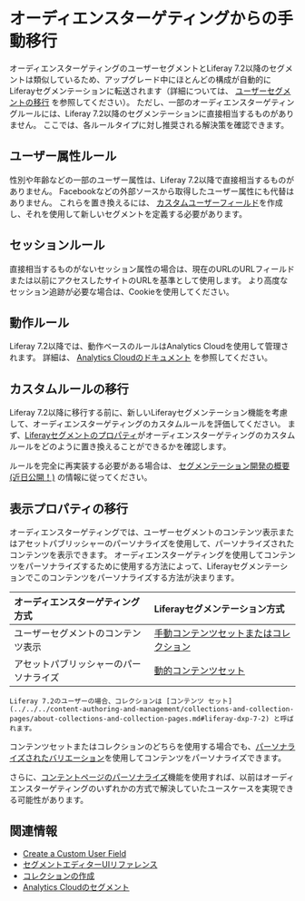 # オーディエンスターゲティングからの手動移行

オーディエンスターゲティングのユーザーセグメントとLiferay 7.2以降のセグメントは類似しているため、アップグレード中にほとんどの構成が自動的にLiferayセグメンテーションに転送されます（詳細については、 [ユーザーセグメントの移行](./migrating-user-segments.md) を参照してください）。 ただし、一部のオーディエンスターゲティングルールには、Liferay 7.2以降のセグメンテーションに直接相当するものがありません。 ここでは、各ルールタイプに対し推奨される解決策を確認できます。

<a name="user-attribute-rules" />

## ユーザー属性ルール

性別や年齢などの一部のユーザー属性は、Liferay 7.2以降で直接相当するものがありません。 Facebookなどの外部ソースから取得したユーザー属性にも代替はありません。 これらを置き換えるには、 [カスタムユーザーフィールド](../../../users-and-permissions/users/adding-custom-fields-to-users.md)を作成し、それを使用して新しいセグメントを定義する必要があります。

<a name="session-rules" />

## セッションルール

直接相当するものがないセッション属性の場合は、現在のURLのURLフィールドまたは以前にアクセスしたサイトのURLを基準として使用します。 より高度なセッション追跡が必要な場合は、Cookieを使用してください。

<a name="behavior-rules" />

## 動作ルール

Liferay 7.2以降では、動作ベースのルールはAnalytics Cloudを使用して管理されます。 詳細は、 [Analytics Cloudのドキュメント](https://learn.liferay.com/analytics-cloud/latest/ja/people/segments/segments.html) を参照してください。

<a name="migrating-custom-rules" />

## カスタムルールの移行

Liferay 7.2以降に移行する前に、新しいLiferayセグメンテーション機能を考慮して、オーディエンスターゲティングのカスタムルールを評価してください。 まず、[Liferayセグメントのプロパティ](../segmentation/segments-editor-ui-reference.md)がオーディエンスターゲティングのカスタムルールをどのように置き換えることができるかを確認します。

ルールを完全に再実装する必要がある場合は、 [セグメンテーション開発の概要 (近日公開！)](../developer-guide/introduction-to-segmentation-development.md) の情報に従ってください。

<a name="migrating-display-properties" />

## 表示プロパティの移行

オーディエンスターゲティングでは、ユーザーセグメントのコンテンツ表示またはアセットパブリッシャーのパーソナライズを使用して、パーソナライズされたコンテンツを表示できます。 オーディエンスターゲティングを使用してコンテンツをパーソナライズするために使用する方法によって、Liferayセグメンテーションでこのコンテンツをパーソナライズする方法が決まります。

| オーディエンスターゲティング方式    | Liferayセグメンテーション方式                                                                                                                                     |
|:------------------- |:------------------------------------------------------------------------------------------------------------------------------------------------------ |
| ユーザーセグメントのコンテンツ表示   | [手動コンテンツセットまたはコレクション](../../../content-authoring-and-management/collections-and-collection-pages/creating-collections.md#creating-a-manual-collection) |
| アセットパブリッシャーのパーソナライズ | [動的コンテンツセット](../../../content-authoring-and-management/collections-and-collection-pages/creating-collections.md#creating-a-dynamic-collection)         |

```{note}
Liferay 7.2のユーザーの場合、コレクションは [コンテンツ セット](../../../content-authoring-and-management/collections-and-collection-pages/about-collections-and-collection-pages.md#liferay-dxp-7-2) と呼ばれます。 
```

コンテンツセットまたはコレクションのどちらを使用する場合でも、[パーソナライズされたバリエーション](../experience-personalization/personalizing-collections.md)を使用してコンテンツをパーソナライズできます。

さらに、[コンテントページのパーソナライズ](../../../site-building/personalizing-site-experience/experience-personalization/content-page-personalization.md)機能を使用すれば、以前はオーディエンスターゲティングのいずれかの方式で解決していたユースケースを実現できる可能性があります。

<a name="related-information" />

## 関連情報

- [Create a Custom User Field](../../../users-and-permissions/users/adding-custom-fields-to-users.md)
- [セグメントエディターUIリファレンス](../segmentation/segments-editor-ui-reference.md)
- [コレクションの作成](../../../content-authoring-and-management/collections-and-collection-pages/creating-collections.md)
- [Analytics Cloudのセグメント](https://learn.liferay.com/analytics-cloud/latest/ja/people/segments/segments.html)
